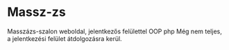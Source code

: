 # Massz-zs
Masszázs-szalon weboldal, jelentkezős felülettel
OOP php
Még nem teljes, a jelentkezési felület átdolgozásra kerül.
